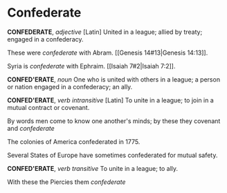 # Confederate

**CONFEDERATE**, _adjective_ \[Latin\] United in a league; allied by treaty; engaged in a confederacy.

These were _confederate_ with Abram. [[Genesis 14#13|Genesis 14:13]].

Syria is _confederate_ with Ephraim. [[Isaiah 7#2|Isaiah 7:2]].

**CONFED'ERATE**, _noun_ One who is united with others in a league; a person or nation engaged in a confederacy; an ally.

**CONFED'ERATE**, _verb intransitive_ \[Latin\] To unite in a league; to join in a mutual contract or covenant.

By words men come to know one another's minds; by these they covenant and _confederate_

The colonies of America confederated in 1775.

Several States of Europe have sometimes confederated for mutual safety.

**CONFED'ERATE**, _verb transitive_ To unite in a league; to ally.

With these the Piercies them _confederate_